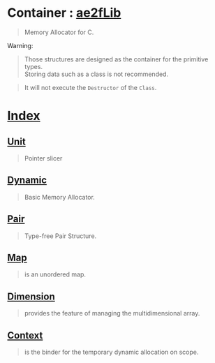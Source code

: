 # Container : [ae2fLib](https://github.com/yuisanae2f/ae2fLib)
> Memory Allocator for C.

Warning:
> Those structures are designed as the container for the primitive types.  
> Storing data such as a class is not recommended.  

> It will not execute the `Destructor` of the `Class`.

# [Index](./include/ae2fLib/Container/)
## [Unit](./include/ae2fLib/Container/Unit.md)
> Pointer slicer

## [Dynamic](./include/ae2fLib/Container/Dynamic.md)
> Basic Memory Allocator.

## [Pair](./include/ae2fLib/Container/Pair.md)
> Type-free Pair Structure.

## [Map](./include/ae2fLib/Container/Map.md)
> is an unordered map.

## [Dimension](./include/ae2fLib/Container/Dimension.md)
> provides the feature of managing the multidimensional array.

## [Context](./include/ae2fLib/Container/Context.md)
> is the binder for the temporary dynamic allocation on scope.
